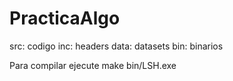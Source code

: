 # PracticaAlgo

src: codigo
inc: headers
data: datasets
bin: binarios

Para compilar ejecute make bin/LSH.exe

